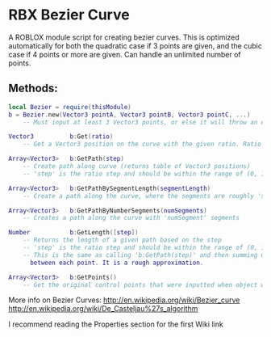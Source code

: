 # RBX Bezier Curve

A ROBLOX module script for creating bezier curves. This is optimized automatically for both the quadratic case if 3 points are given, and the cubic case if 4 points or more are given. Can handle an unlimited number of points.

## Methods:
```Lua
local Bezier = require(thisModule)
b = Bezier.new(Vector3 pointA, Vector3 pointB, Vector3 pointC, ...)
	-- Must input at least 3 Vector3 points, or else it will throw an error

Vector3          b:Get(ratio)
	-- Get a Vector3 position on the curve with the given ratio. Ratio should be between 0 and 1, translated to 0% and 100%

Array<Vector3>   b:GetPath(step)
	-- Create path along curve (returns table of Vector3 positions)
	-- 'step' is the ratio step and should be within the range of (0, 1)

Array<Vector3>   b:GetPathBySegmentLength(segmentLength)
	-- Create a path along the curve, where the segments are roughly 'segmentLength' long

Array<Vector3>   b:GetPathByNumberSegments(numSegments)
	-- Creates a path along the curve with 'numSegment' segments

Number           b:GetLength([step])
	-- Returns the length of a given path based on the step
	-- 'step' is the ratio step and should be within the range of (0, 1). It defaults to 0.1
	-- This is the same as calling 'b:GetPath(step)' and then summing up the distances
	  between each point. It is a rough approximation.

Array<Vector3>   b:GetPoints()
	-- Get the original control points that were inputted when object was created
```

More info on Bezier Curves:
	http://en.wikipedia.org/wiki/Bezier_curve
	http://en.wikipedia.org/wiki/De_Casteljau%27s_algorithm

I recommend reading the Properties section for the first Wiki link